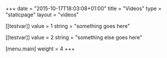 +++
date = "2015-10-17T18:03:08+01:00"
title = "Videos"
type = "staticpage"
layout = "videos"

[[testvar]]
value = 1
string = "something goes here"

[[testvar]]
value = 2
string = "something else goes here"

[menu.main]
weight = 4
+++